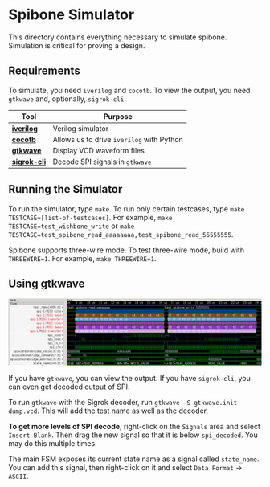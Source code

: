 # Spibone Simulator

This directory contains everything necessary to simulate spibone.  Simulation is critical for proving a design.

## Requirements

To simulate, you need `iverilog` and `cocotb`.  To view the output, you need `gtkwave` and, optionally, `sigrok-cli`.

| Tool        | Purpose           |
| ----------- |------------------ |
| **[iverilog](http://iverilog.icarus.com/)** | Verilog simulator |
| **[cocotb](https://github.com/cocotb/cocotb/)** | Allows us to drive `iverilog` with Python |
| **[gtkwave](http://gtkwave.sourceforge.net/)** | Display VCD waveform files |
| **[sigrok-cli](https://sigrok.org/wiki/Sigrok-cli)** | Decode SPI signals in `gtkwave` |

## Running the Simulator

To run the simulator, type `make`.  To run only certain testcases, type `make TESTCASE=[list-of-testcases]`.  For example, `make TESTCASE=test_wishbone_write` or `make TESTCASE=test_spibone_read_aaaaaaaa,test_spibone_read_55555555`.

Spibone supports three-wire mode.  To test three-wire mode, build with `THREEWIRE=1`.  For example, `make THREEWIRE=1`.

## Using gtkwave

![gtkwave sample](gtkwave.png "Gtkwave sample")

If you have `gtkwave`, you can view the output.  If you have `sigrok-cli`, you can even get decoded output of SPI.

To run `gtkwave` with the Sigrok decoder, run `gtkwave -S gtkwave.init dump.vcd`.  This will add the test name as well as the decoder.

**To get more levels of SPI decode**, right-click on the `Signals` area and select `Insert Blank`.  Then drag the new signal so that it is below `spi_decoded`.  You may do this multiple times.

The main FSM exposes its current state name as a signal called `state_name`.  You can add this signal, then right-click on it and select `Data Format` -> `ASCII`.
